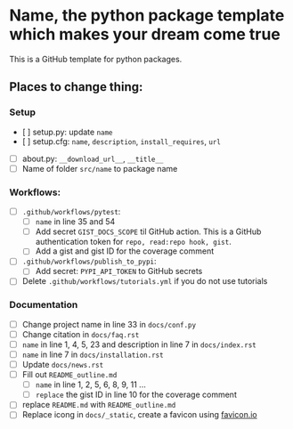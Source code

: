 # Name, the python package template which makes your dream come true
This is a GitHub template for python packages.


## Places to change thing:

### Setup
- [ ] setup.py: update `name`
- [ ] setup.cfg: `name`, `description`, `install_requires`, `url`
- [ ] about.py: `__download_url__`, `__title__`
- [ ] Name of folder `src/name` to package name

### Workflows:
- [ ] `.github/workflows/pytest`: 
  - [ ] `name` in line 35 and 54
  - [ ] Add secret `GIST_DOCS_SCOPE` til GitHub action. This is a GitHub authentication token for `repo, read:repo hook, gist`.
  - [ ] Add a gist and gist ID for the coverage comment
- [ ] `.github/workflows/publish_to_pypi`:
  - [ ] Add secret: `PYPI_API_TOKEN` to GitHub secrets
- [ ] Delete `.github/workflows/tutorials.yml` if you do not use tutorials

### Documentation
- [ ] Change project name in line 33 in `docs/conf.py`
- [ ] Change citation in `docs/faq.rst`
- [ ] `name` in line 1, 4, 5, 23 and description in line 7 in `docs/index.rst`
- [ ] `name` in line 7 in `docs/installation.rst`
- [ ] Update `docs/news.rst`
- [ ] Fill out `README_outline.md`
  - [ ] `name` in line 1, 2, 5, 6, 8, 9, 11 ...
  - [ ] `replace` the gist ID in line 10 for the coverage comment
- [ ] replace `README.md` with `README_outline.md`
- [ ] Replace icong in `docs/_static`, create a favicon using [favicon.io](https://favicon.io/favicon-converter/)

